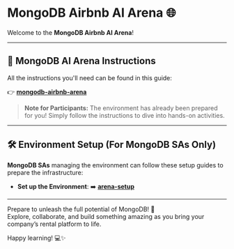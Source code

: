 # MongoDB Airbnb AI Arena 🌐  

Welcome to the **MongoDB Airbnb AI Arena**!  

---

## 🔗 MongoDB AI Arena Instructions  

All the instructions you'll need can be found in this guide:  

👉 **[mongodb-airbnb-arena](https://mongoarena.com)**  

> **Note for Participants:** The environment has already been prepared for you! Simply follow the instructions to dive into hands-on activities.

---

## 🛠️ Environment Setup (For MongoDB SAs Only)  

**MongoDB SAs** managing the environment can follow these setup guides to prepare the infrastructure:   

- **Set up the Environment**: ➡️ **[arena-setup](https://mongoarena.com/sa/overview/)**  

---

Prepare to unleash the full potential of MongoDB! 🚀  
Explore, collaborate, and build something amazing as you bring your company’s rental platform to life.

Happy learning! 💻✨